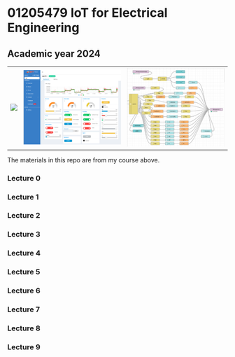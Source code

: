 # 01205479 IoT for Electrical Engineering

## Academic year 2024

<table>
<tr>
<td><img src="figP5_1png.png" width=300 /></td>
<td><img src="dashboard_w_feed.png" width=300 /></td>
<td><img src="lag3_complete_flow_workarea.png" width=300 /></td>
</tr>
  
</table>


The materials in this repo are from my course above. 

### Lecture 0

### Lecture 1

### Lecture 2

### Lecture 3

### Lecture 4

### Lecture 5

### Lecture 6

### Lecture 7

### Lecture 8

### Lecture 9







